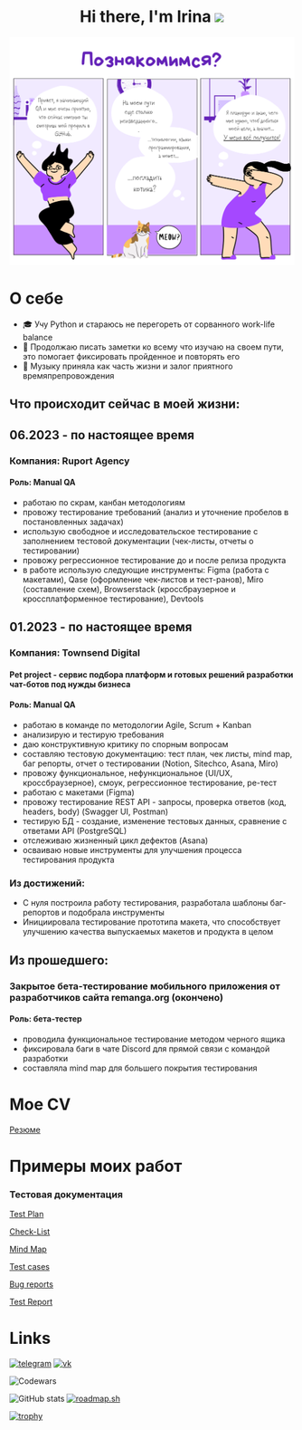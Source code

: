 <h1 align="center">Hi there, I'm Irina 
<img src="https://github.com/blackcater/blackcater/raw/main/images/Hi.gif" height="32"/></h1>
<img src=https://github.com/VergyQA/VergyQA/blob/23fad8374f0694e6877e1c4a05ca1f21c05a1bbf/Intro.png alt="Intro">

# О себе

- :mortar_board: Учу Python и стараюсь не перегореть от сорванного work-life balance
- :memo: Продолжаю писать заметки ко всему что изучаю на своем пути, это помогает фиксировать пройденное и повторять его
- :art: Музыку приняла как часть жизни и залог приятного времяпрепровождения

## Что происходит сейчас в моей жизни:
## 06.2023 - по настоящее время
### Компания: Ruport Agency
#### Роль: Manual QA
* работаю по скрам, канбан методологиям
* провожу тестирование требований (анализ и уточнение пробелов в постановленных задачах)
* использую свободное и исследовательское тестирование с заполнением тестовой документации (чек-листы, отчеты о тестировании)
* провожу регрессионное тестирование до и после релиза продукта
* в работе использую следующие инструменты: Figma (работа с макетами), Qase (оформление чек-листов и тест-ранов), Miro (составление схем), Browserstack (кроссбраузерное и кроссплатформенное тестирование), Devtools

## 01.2023 - по настоящее время
### Компания: Townsend Digital
#### Pet project - сервис подбора платформ и готовых решений разработки чат-ботов под нужды бизнеса
#### Роль: Manual QA
* работаю в команде по методологии Agile, Scrum + Kanban
* анализирую и тестирую требования
* даю конструктивную критику по спорным вопросам
* составляю тестовую документацию: тест план, чек листы, mind map, баг репорты, отчет о тестировании (Notion, Sitechco, Asana, Miro)
* провожу функциональное, нефункциональное (UI/UX, кроссбраузерное), смоук, регрессионное тестирование, ре-тест
* работаю с макетами (Figma)
* провожу тестирование REST API - запросы, проверка ответов (код, headers, body) (Swagger UI, Postman)
* тестирую БД - создание, изменение тестовых данных, сравнение с ответами API (PostgreSQL)
* отслеживаю жизненный цикл дефектов (Asana)
* осваиваю новые инструменты для улучшения процесса тестирования продукта

### Из достижений:

- С нуля построила работу тестирования, разработала шаблоны баг-репортов и подобрала инструменты
- Инициировала тестирование прототипа макета, что способствует улучшению качества выпускаемых макетов и продукта в целом

## Из прошедшего:
### Закрытое бета-тестирование мобильного приложения от разработчиков сайта remanga.org (окончено)
#### Роль: бета-тестер
* проводила функциональное тестирование методом черного ящика
* фиксировала баги в чате Discord для прямой связи с командой разработки
* составляла mind map для большего покрытия тестирования

# Мое CV
[Резюме](https://drive.google.com/file/d/1UFLIepnqSsMpqwoidEhxYnvHc-x5NWAa/view?usp=sharing)

# Примеры моих работ
### Тестовая документация
[Test Plan](https://docs.google.com/document/d/1NGHY-AQpZO-UEXUGnExflx4h6jFFo3lU_ETVEnYVBiA/edit?usp=share_link)

[Check-List](https://drive.google.com/file/d/1gOfjmj8N2nGR3ly00uhh2HBKjK7AXSnT/view?usp=share_link)

[Mind Map](https://drive.google.com/file/d/1M3LajrNcsC9qsjZ7c3evxTUY0NDOdd8e/view?usp=share_link)

[Test cases](https://drive.google.com/file/d/1VdIFnsI4V13A3IGvrS8qPx8mIPd-4hIy/view?usp=share_link)

[Bug reports](https://drive.google.com/drive/folders/1aaYgyYuBsuLFhEAqvjUrOMcLjLosAJxG?usp=share_link)

[Test Report](https://docs.google.com/document/d/1GAyo7oG5qX7yki9Ys15u9jd19210aORwjed4W0DmF8c/edit?usp=share_link)

# Links

[<img src='https://cdn.jsdelivr.net/npm/simple-icons@3.0.1/icons/telegram.svg' alt='telegram' height='40'>](http://t.me/VergyQA)   [<img src='https://cdn.jsdelivr.net/npm/simple-icons@3.0.1/icons/vk.svg' alt='vk' height='40'>](https://vk.com/irinaqa)  

![Codewars](https://www.codewars.com/users/VergyQA/badges/large)

![GitHub stats](https://github-readme-stats.vercel.app/api?username=VergyQA&show_icons=true) [![roadmap.sh](https://api.roadmap.sh/v1-badge/wide/64cd6ab10d755ccbebdc2434?variant=dark)](https://roadmap.sh)

[![trophy](https://github-profile-trophy.vercel.app/?username=VergyQA)](https://github.com/ryo-ma/github-profile-trophy)
